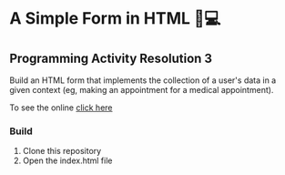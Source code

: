 # A Simple Form in HTML 📘💻

## Programming Activity Resolution 3

Build an HTML form that implements the collection of a user's data in a given context (eg, making an appointment for a medical appointment).

To see the online [click here](https://cajlonbatista.github.io/markconsult/)

### Build
1. Clone this repository
2. Open the index.html file
